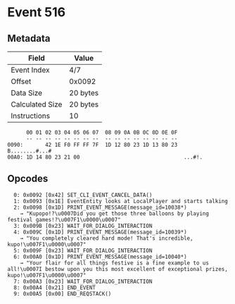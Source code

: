 # Event 516

## Metadata

| Field           | Value    |
|-----------------|----------|
| Event Index     | 4/7      |
| Offset          | 0x0092   |
| Data Size       | 20 bytes |
| Calculated Size | 20 bytes |
| Instructions    | 10       |

```
      00 01 02 03 04 05 06 07  08 09 0A 0B 0C 0D 0E 0F
      -- -- -- -- -- -- -- --  -- -- -- -- -- -- -- --
0090:       42 1E F0 FF FF 7F  1D 12 80 23 1D 13 80 23    B........#...#
00A0: 1D 14 80 23 21 00                                 ...#!.          
```

## Opcodes

```
  0: 0x0092 [0x42] SET_CLI_EVENT_CANCEL_DATA()
  1: 0x0093 [0x1E] EventEntity looks at LocalPlayer and starts talking
  2: 0x0098 [0x1D] PRINT_EVENT_MESSAGE(message_id=10038*)
    → "Kupopo!?\u0007Did you get those three balloons by playing festival games!?\u007F1\u0000\u0007"
  3: 0x009B [0x23] WAIT_FOR_DIALOG_INTERACTION
  4: 0x009C [0x1D] PRINT_EVENT_MESSAGE(message_id=10039*)
    → "You completely cleared hard mode! That's incredible, kupo!\u007F1\u0000\u0007"
  5: 0x009F [0x23] WAIT_FOR_DIALOG_INTERACTION
  6: 0x00A0 [0x1D] PRINT_EVENT_MESSAGE(message_id=10040*)
    → "Your flair for all things festive is a fine example to us all!\u0007I bestow upon you this most excellent of exceptional prizes, kupo!\u007F1\u0000\u0007"
  7: 0x00A3 [0x23] WAIT_FOR_DIALOG_INTERACTION
  8: 0x00A4 [0x21] END_EVENT
  9: 0x00A5 [0x00] END_REQSTACK()
```
